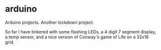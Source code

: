 # arduino

Arduino projects. Another lockdown project. 

So far I have tinkered with some flashing LEDs, a 4 digit 7 segment display, a temp sensor, and a nice version of Conway's game of Life on a 32x16 grid. 
